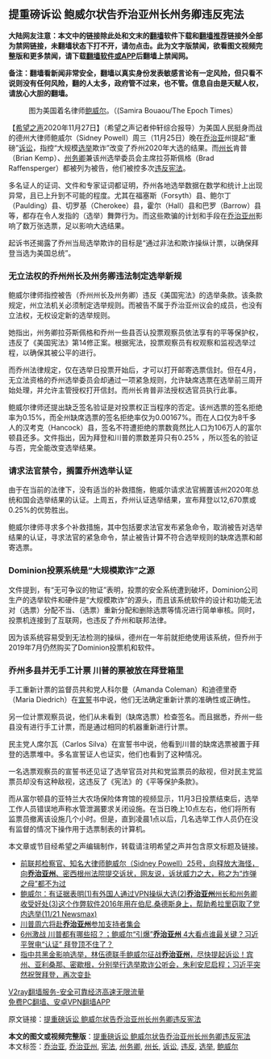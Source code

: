  <h2>提重磅诉讼 鲍威尔状告乔治亚州长州务卿违反宪法</h2> <p class="notice"><b>大陆网友注意：本文中的链接除此处和文末的<a href="https://github.com/bannedbook/fanqiang" >翻墙</a>软件下载和<a href="https://github.com/killgcd/justmysocks/blob/master/README.md">翻墙推荐</a>链接外全部为禁网链接，未翻墙状态下打不开，请勿点击。此为文字版禁闻，欲看图文视频完整版和更多禁闻，请下载<a href="https://github.com/bannedbook/fanqiang">翻墙软件或APP</a>后翻墙上禁闻网。</p><p>备注：翻墙看新闻非常安全，翻墙以真实身份发表敏感言论有一定风险，但只看不说则没有任何风险，翻的人太多，政府管不过来，也不管。信息自由是天赋人权，请放心大胆的翻墙。</b></p>  <div class="entry"> <figure><figcaption>图为美国着名律师<a href="https://www.bannedbook.org/bnews/tag/%e9%b2%8d%e5%a8%81%e5%b0%94/" class="st_tag internal_tag" rel="tag" title="标签 鲍威尔 下的日志">鲍威尔</a>。（(Samira Bouaou/The Epoch Times）</figcaption></figure> <p>【<span class='wp_keywordlink_affiliate'><a href="https://www.soundofhope.org" title="希望之声" target="_blank">希望之声</a></span>2020年11月27日】（希望之声记者仲轩综合报导）为美国人民挺身而战的德州大律师鲍威尔（Sidney Powell）周三（11月25日）晚在<a href="https://www.bannedbook.org/bnews/tag/%E4%B9%94%E6%B2%BB%E4%BA%9A/" class="st_tag internal_tag" rel="tag" title="标签 乔治亚 下的日志">乔治亚</a>州提起“重磅”<a href="https://www.bannedbook.org/bnews/tag/%E8%AF%89%E8%AE%BC/" class="st_tag internal_tag" rel="tag" title="标签 诉讼 下的日志">诉讼</a>，指控“大规模<a href="https://www.bannedbook.org/bnews/tag/%e9%80%89%e4%b8%be/" class="st_tag internal_tag" rel="tag" title="标签 选举 下的日志">选举</a>欺诈”改变了乔州2020年大选的结果。而<a href="https://www.bannedbook.org/bnews/tag/%E5%B7%9E%E9%95%BF/" class="st_tag internal_tag" rel="tag" title="标签 州长 下的日志">州长</a>肯普（Brian Kemp）、<a href="https://www.bannedbook.org/bnews/tag/%E5%B7%9E%E5%8A%A1%E5%8D%BF/" class="st_tag internal_tag" rel="tag" title="标签 州务卿 下的日志">州务卿</a>兼该州选举委员会主席拉芬斯佩格（Brad Raffensperger）都被列为被告，他们被控多次<a href="https://www.bannedbook.org/bnews/tag/%E8%BF%9D%E5%8F%8D/" class="st_tag internal_tag" rel="tag" title="标签 违反 下的日志">违反</a><a href="https://www.bannedbook.org/bnews/tag/%e5%ae%aa%e6%b3%95/" class="st_tag internal_tag" rel="tag" title="标签 宪法 下的日志">宪法</a>。</p> <p>多名证人的证词、文件和专家证词都证明，乔州各地选举数据在数学和统计上出现异常，且已上升到不可能的程度。尤其在福塞斯（Forsyth）县、鲍尔丁（Paulding）县、切罗基（Cherokee）县，霍尔（Hall）县和巴罗（Barrow）县等，都存在令人发指的（选举）舞弊行为。而这些欺骗的计划和手段在<a href="https://www.bannedbook.org/bnews/tag/%e4%b9%94%e6%b2%bb%e4%ba%9a%e5%b7%9e/" class="st_tag internal_tag" rel="tag" title="标签 乔治亚州 下的日志">乔治亚州</a>影响了数万张选票，足以影响大选结果。</p> <p>起诉书还揭露了乔州当局选举欺诈的目标是“通过非法和欺诈操纵计票，以确保拜登当选为美国总统”。</p> <h3>无立法权的乔州州长及州务卿违法制定选举新规</h3> <p>鲍威尔律师指控被告（乔州州长及州务卿）违反《美国宪法》的选举条款。该条款规定，州立法机关必须制定选举规则。而被告不属于乔治亚州议会的成员，也没有立法权，无权设定新的选举规则。</p>  <p>她指出，州务卿拉芬斯佩格和乔州一些县否认投票观察员依法享有的平等保护权，违反了《美国宪法》第14修正案。根据宪法，投票观察员有权观察和监视选举过程，以确保其被公平的进行。</p> <p>而乔州法律规定，仅在选举日投票开始后，才可以打开邮寄选票信封。但在4月，无立法资格的乔州选举委员会却通过一项紧急规则，允许缺席选票在选举前三周开始处理，并允许主管授权打开信封。而州长肯普非法授权选官员执行此事。</p> <p>鲍威尔律师还提出缺乏签名验证是对投票权正当程序的否定。该州选票的签名拒绝率为0.15%，而全州缺席选票的签名拒绝率仅为0.00167%。而在人口仅为8千多人的汉考克（Hancock）县，签名不符遭拒绝的票数竟然比人口为106万人的富尔顿县还多。文件指出，因为拜登和川普的票数差异只有0.25% ，所以签名的验证与否，完全能改变选举结果。</p> <h3>请求法官禁令，搁置乔州选举认证</h3> <p>由于在当前的法律下，没有适当的补救措施，鲍威尔请求法官搁置该州2020年总统和国会选举结果的认证。上周五，乔州认证选举结果，宣布拜登以12,670票或0.25%的优势胜出。</p>  <p>鲍威尔律师寻求多个补救措施，其中包括要求法官发布紧急命令，取消被告对选举结果的认证，寻求法官的紧急命令，禁止被告计算不符合选举规则的缺席选票和邮寄选票。</p> <h3>Dominion投票系统是“大规模欺诈”之源</h3> <p>文件提到，有“无可争议的物证”表明，投票的安全系统遭到破坏，Dominion公司生产的选举软件和硬件是“大规模欺诈”的源头，而且该系统软件的设计和功能无法对（选票）分配不当、（选票）重新分配和删除选票等情况进行简单审核。同时，投票机连接到了互联网，也违反了乔州和联邦法律。</p> <p>因为该系统容易受到无法检测的操纵，德州在一年前就拒绝使用该系统，但乔州于2019年7月仍然购买了Dominion投票机和软件。</p> <h3>乔州多县并无手工计票 川普的票被放在拜登箱里</h3> <p>手工重新计票的监督员共和党人科尔曼（Amanda Coleman）和迪德里奇（Maria Diedrich）在<span class='wp_keywordlink'><a href="https://www.bannedbook.org/forum5/topic17.html" title="宣誓与预言" target="_blank">宣誓</a></span>书中说，他们无法确定重新计票的准确性或正确性。</p>  <p>另一位计票观察员说，他们从未看到（缺席选票）检查签名。而且据悉，乔州一些县没有进行手工计票，而是通过相同的机器重新进行计票。</p> <p>民主党人席尔瓦（Carlos Silva）在宣誓书中说，他看到川普的缺席选票被置于拜登的选票堆中。多名宣誓证人也证实，他们也看到了这种情况。</p> <p>一名选票观察员的宣誓书还见证了选举官员对共和党监票员的敌视，但对民主党监票员却没有这种敌视，这违反了《宪法》的《平等保护条款》。</p> <p>而从富尔顿县的亚特兰大农场保险体育馆的视频显示，11月3日投票结束后，选举工作人员错误地声称水管泄漏要求关闭设施。在当日晚上10点左右，他们将所有监票员撤离该设施几个小时。但是，直到凌晨1点以后，几名选举工作人员仍在没有监督的情况下操作用于选票制表的计算机。</p>  <p>本文章或节目经希望之声编辑制作，转载请注明希望之声并包含原文标题及链接。</p> <ul class='op-related-articles' title='相关阅读'> <li><a href='https://www.bannedbook.org/bnews/bannedvideo/20201127/1438210.html' target='_blank'>前联邦检察官、知名大律师鲍威尔（Sidney Powell）25号，向释放大海怪，向<b>乔治亚州</b>、密西根州法院提交诉状，网友说，诉状威力之大，称之为“炸弹之母”都不为过</a></li> <li><a href='https://www.bannedbook.org/bnews/bannedvideo/20201122/1437850.html' target='_blank'>鲍威尔：有证据表明(1)有外国人通过VPN操纵大选(2)<b>乔治亚州</b>州长和州务卿收受好处(3)这个作弊软件2016年用在伯尼.桑德斯身上，帮助希拉里窃取了党内选举(11/21 Newsmax)</a></li> <li><a href='https://www.bannedbook.org/bnews/comments/20201127/1437843.html' target='_blank'>川普周六将赴<b>乔治亚州</b>参加支持者集会</a></li> <li><a href='https://www.bannedbook.org/bnews/bannedvideo/20201126/1437311.html' target='_blank'>6州激战 川普都有哪些招？；鲍威尔“引爆”<b>乔治亚州</b>  4大看点谁最关键？习近平贺电“认证”  拜登顶不住了？</a></li> <li><a href='https://www.bannedbook.org/bnews/bannedvideo/20201126/1437084.html' target='_blank'>指中共黑金影响选举，林伍德联手鲍威尔征战<b>乔治亚州</b>，尽快提起诉讼！宾州、亚利桑那、密歇根，分别举行选举欺诈公听会，朱利安尼启程；习近平突然祝贺拜登，再次变卦</a></li> </ul> <p class="texttj"> <a href="https://www.bannedbook.org/forum23/topic22702.html" target="_blank">V2ray翻墙服务-安全可靠经济高速无限流量</a><br/> <a href="https://github.com/bannedbook/fanqiang/wiki/%E7%A6%81%E9%97%BB%E7%BD%91%E5%AE%89%E5%8D%93%E7%BF%BB%E5%A2%99%E6%96%B0%E9%97%BBAPP" target="_blank">免费PC翻墙、安卓VPN翻墙APP</a></p><p>原文链接：<a class="src_link"  href="https://www.soundofhope.org/post/447529" target="_blank">提重磅诉讼 鲍威尔状告乔治亚州长州务卿违反宪法</a></p><a name='sharetosocial'></a>       <div><b>本文的图文或视频完整版</b>：<a href='https://www.bannedbook.org/bnews/comments/20201127/1438230.html'>提重磅诉讼 鲍威尔状告乔治亚州长州务卿违反宪法</a></div>  </div><!--END ENTRY--> <div class="postfooter"> <div>本文标签：<a href="https://www.bannedbook.org/bnews/tag/%E4%B9%94%E6%B2%BB%E4%BA%9A/" rel="tag">乔治亚</a>, <a href="https://www.bannedbook.org/bnews/tag/%e4%b9%94%e6%b2%bb%e4%ba%9a%e5%b7%9e/" rel="tag">乔治亚州</a>, <a href="https://www.bannedbook.org/bnews/tag/%e5%ae%aa%e6%b3%95/" rel="tag">宪法</a>, <a href="https://www.bannedbook.org/bnews/tag/%E5%B7%9E%E5%8A%A1%E5%8D%BF/" rel="tag">州务卿</a>, <a href="https://www.bannedbook.org/bnews/tag/%E5%B7%9E%E9%95%BF/" rel="tag">州长</a>, <a href="https://www.bannedbook.org/bnews/tag/%E8%AF%89%E8%AE%BC/" rel="tag">诉讼</a>, <a href="https://www.bannedbook.org/bnews/tag/%E8%BF%9D%E5%8F%8D/" rel="tag">违反</a>, <a href="https://www.bannedbook.org/bnews/tag/%e9%80%89%e4%b8%be/" rel="tag">选举</a>, <a href="https://www.bannedbook.org/bnews/tag/%e9%b2%8d%e5%a8%81%e5%b0%94/" rel="tag">鲍威尔</a></div>  </div><!--END POSTFOOTER--> 